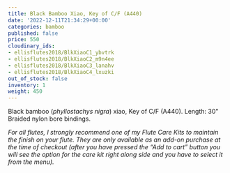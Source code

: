 ```yaml
---
title: Black Bamboo Xiao, Key of C/F (A440)
date: '2022-12-11T21:34:29+00:00'
categories: bamboo
published: false
price: 550
cloudinary_ids:
- ellisflutes2018/BlkXiaoC1_ybvtrk
- ellisflutes2018/BlkXiaoC2_m9n4ee
- ellisflutes2018/BlkXiaoC3_lanahv
- ellisflutes2018/BlkXiaoC4_lxuzki
out_of_stock: false
inventory: 1
weight: 450
---
```


Black bamboo (*phyllostachys nigra*) xiao, Key of C/F (A440).  Length: 30"  Braided nylon bore bindings.  

*For all flutes, I strongly recommend one of my Flute Care Kits to maintain the finish on your flute. They are only available as an add-on purchase at the time of checkout (after you have pressed the “Add to cart” button you will see the option for the care kit right along side and you have to select it from the menu).*